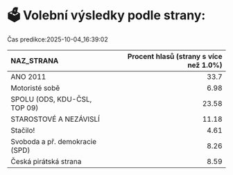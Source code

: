 # 🗳️ Volební výsledky podle strany:

Čas predikce:2025-10-04_16:39:02

| NAZ_STRANA                     |   Procent hlasů (strany s více než 1.0%) |
|:-------------------------------|-----------------------------------------:|
| ANO 2011                       |                                    33.7  |
| Motoristé sobě                 |                                     6.98 |
| SPOLU (ODS, KDU-ČSL, TOP 09)   |                                    23.58 |
| STAROSTOVÉ A NEZÁVISLÍ         |                                    11.18 |
| Stačilo!                       |                                     4.61 |
| Svoboda a př. demokracie (SPD) |                                     8.26 |
| Česká pirátská strana          |                                     8.59 |